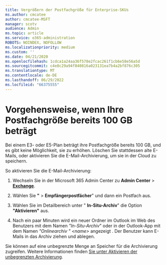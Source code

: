 ```yaml
---
title: Vergrößern der Postfachgröße für Enterprise-SKUs
ms.author: cmcatee
author: cmcatee-MSFT
manager: scotv
audience: Admin
ms.topic: article
ms.service: o365-administration
ROBOTS: NOINDEX, NOFOLLOW
ms.localizationpriority: medium
ms.custom: ''
ms.date: 04/21/2020
ms.openlocfilehash: 1cdca1a24aa36f578e2fcac261f1cb6e58e56a5d
ms.sourcegitcommit: c4e8c29a94f840816a023131ea7b4a2bf876c305
ms.translationtype: MT
ms.contentlocale: de-DE
ms.lasthandoff: 06/29/2022
ms.locfileid: "66375555"
---
```

# <a name="what-to-do-if-your-mailbox-size-is-already-100gb"></a>Vorgehensweise, wenn Ihre Postfachgröße bereits 100 GB beträgt

Bei einem E3- oder E5-Plan beträgt ihre Postfachgröße bereits 100 GB, und es gibt keine Möglichkeit, sie zu erhöhen. Löschen Sie stattdessen alte E-Mails, oder aktivieren Sie die E-Mail-Archivierung, um sie in der Cloud zu speichern. 
  
So aktivieren Sie die E-Mail-Archivierung:
  
1. Wechseln Sie in der Microsoft 365 Admin Center zu **Admin Center** \> [**Exchange**](https://admin.exchange.microsoft.com/#/homepage). 
    
2. Wählen Sie **"** \> **Empfängerpostfächer**" und dann ein Postfach aus. 
    
3. Wählen Sie im Detailbereich unter " **In-Situ-Archiv**" die Option **"Aktivieren"** aus. 
    
4. Nach ein paar Minuten wird ein neuer Ordner im Outlook im Web des Benutzers mit dem Namen *"In-Situ-Archiv*" oder in der Outlook-App mit dem Namen *"Onlinearchiv " \<name\>* angezeigt . Der Benutzer kann E-Mails in das Archiv ziehen und ablegen. 
    
Sie können auf eine unbegrenzte Menge an Speicher für die Archivierung zugreifen. Weitere Informationen finden [Sie unter Aktivieren der unbegrenzten Archivierung](https://docs.microsoft.com/microsoft-365/compliance/enable-unlimited-archiving).
  

